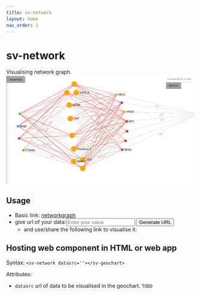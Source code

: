 ```yaml
---
title: sv-network
layout: home
nav_order: 1
---
```



# sv-network

Visualising network graph.
![network graph image](img/networkgraph.png)


## Usage

<script> function generateNetworkURL() {
    const input = document.getElementById('userNetworkInput').value.trim();
    if(input) {
        const prefixURL = window.location.href+'networkgraph.html#';
        const fullURL = prefixURL + encodeURIComponent(input);
        document.getElementById('generatedNetworkURL').innerHTML = `<a href="${fullURL}" target="_blank">${fullURL}</a>`;
        
    } else {
        document.getElementById('generatedNetworkURL').innerHTML = 'Please enter a value.';
    }
}
</script>
* Basic link: [networkgraph](networkgraph.html)
* give url of your data:<input type="text" id="userNetworkInput" placeholder="Enter your value" /> <button onclick="generateNetworkURL()">Generate URL</button> 
   * and use/share the following link to visualise it: <span id="generatedNetworkURL"></span>

## Hosting web component in HTML or web app

Syntax: `<sv-network datasrc=''></sv-geochart>` 

Attributes:
* `datasrc` url of data to be visualised in the geochart. `TODO`
